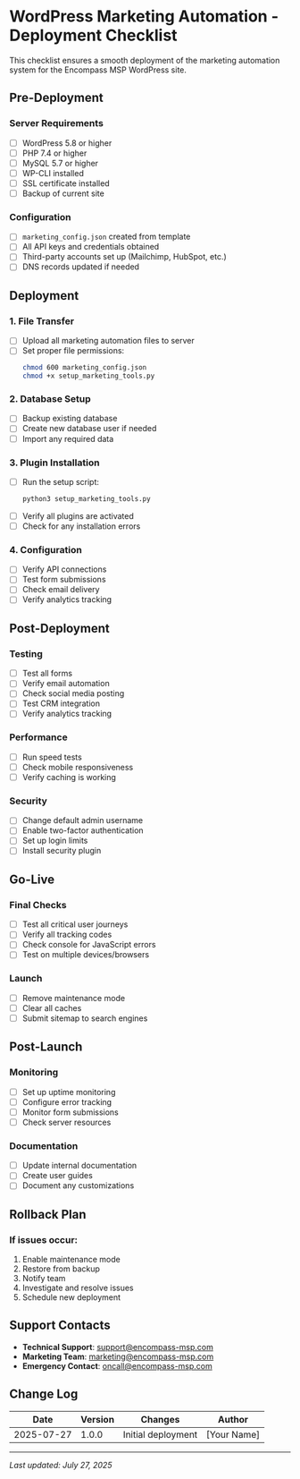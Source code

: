 # WordPress Marketing Automation - Deployment Checklist

This checklist ensures a smooth deployment of the marketing automation system for the Encompass MSP WordPress site.

## Pre-Deployment

### Server Requirements
- [ ] WordPress 5.8 or higher
- [ ] PHP 7.4 or higher
- [ ] MySQL 5.7 or higher
- [ ] WP-CLI installed
- [ ] SSL certificate installed
- [ ] Backup of current site

### Configuration
- [ ] `marketing_config.json` created from template
- [ ] All API keys and credentials obtained
- [ ] Third-party accounts set up (Mailchimp, HubSpot, etc.)
- [ ] DNS records updated if needed

## Deployment

### 1. File Transfer
- [ ] Upload all marketing automation files to server
- [ ] Set proper file permissions:
  ```bash
  chmod 600 marketing_config.json
  chmod +x setup_marketing_tools.py
  ```

### 2. Database Setup
- [ ] Backup existing database
- [ ] Create new database user if needed
- [ ] Import any required data

### 3. Plugin Installation
- [ ] Run the setup script:
  ```bash
  python3 setup_marketing_tools.py
  ```
- [ ] Verify all plugins are activated
- [ ] Check for any installation errors

### 4. Configuration
- [ ] Verify API connections
- [ ] Test form submissions
- [ ] Check email delivery
- [ ] Verify analytics tracking

## Post-Deployment

### Testing
- [ ] Test all forms
- [ ] Verify email automation
- [ ] Check social media posting
- [ ] Test CRM integration
- [ ] Verify analytics tracking

### Performance
- [ ] Run speed tests
- [ ] Check mobile responsiveness
- [ ] Verify caching is working

### Security
- [ ] Change default admin username
- [ ] Enable two-factor authentication
- [ ] Set up login limits
- [ ] Install security plugin

## Go-Live

### Final Checks
- [ ] Test all critical user journeys
- [ ] Verify all tracking codes
- [ ] Check console for JavaScript errors
- [ ] Test on multiple devices/browsers

### Launch
- [ ] Remove maintenance mode
- [ ] Clear all caches
- [ ] Submit sitemap to search engines

## Post-Launch

### Monitoring
- [ ] Set up uptime monitoring
- [ ] Configure error tracking
- [ ] Monitor form submissions
- [ ] Check server resources

### Documentation
- [ ] Update internal documentation
- [ ] Create user guides
- [ ] Document any customizations

## Rollback Plan

### If issues occur:
1. Enable maintenance mode
2. Restore from backup
3. Notify team
4. Investigate and resolve issues
5. Schedule new deployment

## Support Contacts
- **Technical Support**: [support@encompass-msp.com](mailto:support@encompass-msp.com)
- **Marketing Team**: [marketing@encompass-msp.com](mailto:marketing@encompass-msp.com)
- **Emergency Contact**: [oncall@encompass-msp.com](mailto:oncall@encompass-msp.com)

## Change Log

| Date | Version | Changes | Author |
|------|---------|---------|--------|
| 2025-07-27 | 1.0.0 | Initial deployment | [Your Name] |

---
*Last updated: July 27, 2025*

